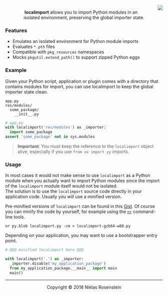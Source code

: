 
<img src="https://img.shields.io/badge/License-MIT-yellow.svg" align="right">
<p align="center">
  <b>localimport</b> allows you to import Python modules in an</br>
  isolated environment, preserving the global importer state.
</p>

### Features

- Emulates an isolated environment for Python module imports
- Evaluates `*.pth` files
- Compatible with `pkg_resources` namespaces
- Mocks `pkgutil.extend_path()` to support zipped Python eggs

### Example

Given your Python script, application or plugin comes with a directory that
contains modules for import, you can use localimport to keep the global
importer state clean.

```
app.py
res/modules/
  some_package/
    __init__.py
```

```python
# app.py
with localimport('res/modules') as _importer:
  import some_package
assert 'some_package' not in sys.modules
```

> **Important**: You must keep the reference to the `localimport` object alive,
> especially if you use `from xx import yy` imports.

### Usage

In most cases it would not make sense to use `localimport` as a Python module
when you actually want to import Python modules since the import of the
`localimport` module itself would not be isolated.  
The solution is to use the `localimport` source code directly in your
application code. Usually you will use a minified version.

Pre-minified versions of `localimport` can be found in this [Gist][pre-minified].
Of course you can minify the code by yourself, for example using the [`nr`][nr]
command-line tools.

    nr py.blob localimport.py -cm > localimport-gzb64-w80.py

Depending on your application, you may want to use a bootstrapper entry point.

```python
# @@@ minified localimport here @@@

with localimport('.') as _importer:
  _importer.disable('my_application_package')
  from my_application_package.__main__ import main
  main()
```


[pyminifier]: https://pypi.python.org/pypi/pyminifier
[py-blobbify]: https://pypi.python.org/pypi/py-blobbify
[pre-minified]: http://bitly.com/localimport-min
[nr]: https://github.com/NiklasRosenstein/py-nr

---

<p align="center">Copyright &copy; 2018 Niklas Rosenstein</p>
